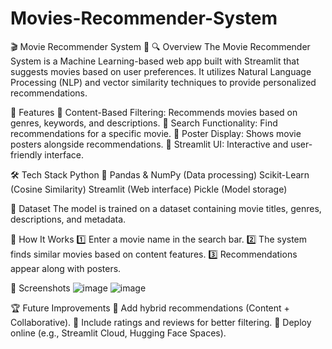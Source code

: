 # Movies-Recommender-System

🎬 Movie Recommender System 🎥
🔍 Overview
The Movie Recommender System is a Machine Learning-based web app built with Streamlit that suggests movies based on user preferences. It utilizes Natural Language Processing (NLP) and vector similarity techniques to provide personalized recommendations.

🚀 Features
🔹 Content-Based Filtering: Recommends movies based on genres, keywords, and descriptions.
🔹 Search Functionality: Find recommendations for a specific movie.
🔹 Poster Display: Shows movie posters alongside recommendations.
🔹 Streamlit UI: Interactive and user-friendly interface.

🛠️ Tech Stack
Python 🐍
Pandas & NumPy (Data processing)
Scikit-Learn (Cosine Similarity)
Streamlit (Web interface)
Pickle (Model storage)

📂 Dataset
The model is trained on a dataset containing movie titles, genres, descriptions, and metadata.

🎯 How It Works
1️⃣ Enter a movie name in the search bar.
2️⃣ The system finds similar movies based on content features.
3️⃣ Recommendations appear along with posters.

📸 Screenshots
![image](https://github.com/user-attachments/assets/25f63fdd-dc4b-4385-aeb7-93299948f758)
![image](https://github.com/user-attachments/assets/281a0f77-ab25-4963-adda-edf35d8c51b2)

🏆 Future Improvements
🔹 Add hybrid recommendations (Content + Collaborative).
🔹 Include ratings and reviews for better filtering.
🔹 Deploy online (e.g., Streamlit Cloud, Hugging Face Spaces).

